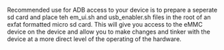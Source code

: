 Recommended use for ADB access to your device is to prepare a seperate sd card and place teh em_ui.sh and usb_enabler.sh files in the root of an exfat formatted micro sd card.  This will give you access to the eMMC device on the device and allow you to make changes and tinker with the device at a more direct level of the operating of the hardware.
